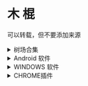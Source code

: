 # 木 棍
可以转载，但不要添加来源


<details>
<summary>树场合集
</summary>

[小小机场](xxjc.uno)
——可签到获取流量
</details>

<details>
<summary>Android 软件
</summary>
主流端:(并无限制，配合树场使用)

[V2RAYNG](https://github.com/2dust/v2rayNG/releases)
<br>

[shadowsocks-android](https://github.com/shadowsocks/shadowsocks-android/releases/)
<br>

[shadowsocksr-backup](https://github.com/shadowsocksr-backup/shadowsocksr-android/releases/)



三方端:(小厂商开发的第三方木棍端，只能使用厂商自己的木棍)

[老王VPN](http://www.guandao.cc/app/37) or  [老王VPN](https://miangou.lanzoui.com/iFMIDlxv3fi)
</details>

<details>
<summary>WINDOWS 软件
</summary>

[V2RAYN](https://github.com/2dust/v2rayN/releases)
</details>

<details>
<summary>CHROME插件
</summary>

[GHELPER-所有网站](http://googlehelper.net/)

[PP谷歌访问助手-仅限带"google"的网站](http://www.ppgoogle.net/)
</details>
